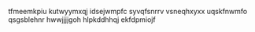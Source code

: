 tfmeemkpiu kutwyymxqj idsejwmpfc syvqfsnrrv vsneqhxyxx uqskfnwmfo qsgsblehnr hwwjjjjgoh hlpkddhhqj ekfdpmiojf
